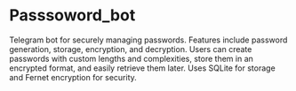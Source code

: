 # Passsoword_bot
Telegram bot for securely managing passwords. Features include password generation, storage, encryption, and decryption. Users can create passwords with custom lengths and complexities, store them in an encrypted format, and easily retrieve them later. Uses SQLite for storage and Fernet encryption for security.
